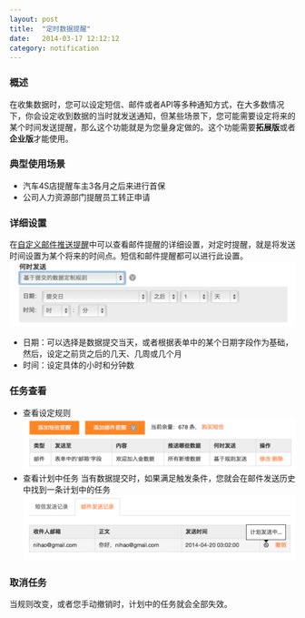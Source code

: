```yaml
---
layout: post
title:  "定时数据提醒"
date:   2014-03-17 12:12:12
category: notification
---
```


### 概述
在收集数据时，您可以设定短信、邮件或者API等多种通知方式，在大多数情况下，你会设定收到数据的当时就发送通知，但某些场景下，您可能需要设定将来的某个时间发送提醒，那么这个功能就是为您量身定做的。这个功能需要**拓展版**或者**企业版**才能使用。

### 典型使用场景
* 汽车4S店提醒车主3各月之后来进行首保
* 公司人力资源部门提醒员工转正申请

### 详细设置
在[自定义邮件推送提醒](email-push.html)中可以查看邮件提醒的详细设置，对定时提醒，就是将发送时间设置为某个将来的时间点。短信和邮件提醒都可以进行此设置。
![](/images/email-push-when.png)

* 日期：可以选择是数据提交当天，或者根据表单中的某个日期字段作为基础，然后，设定之前货之后的几天、几周或几个月
* 时间：设定具体的小时和分钟数

### 任务查看
* 查看设定规则
![](/images/scheduler-setting.png)
* 查看计划中任务
当有数据提交时，如果满足触发条件，您就会在邮件发送历史中找到一条计划中的任务
![](/images/scheduler-task.png)

### 取消任务
当规则改变，或者您手动撤销时，计划中的任务就会全部失效。
